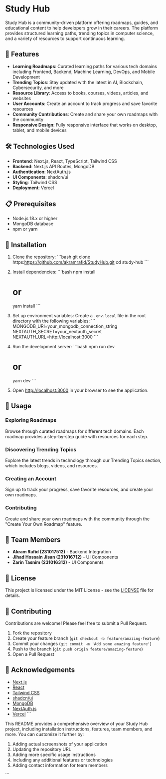 # Study Hub

Study Hub is a community-driven platform offering roadmaps, guides, and educational content to help developers grow in their careers. The platform provides structured learning paths, trending topics in computer science, and a variety of resources to support continuous learning.

## 🌟 Features

- **Learning Roadmaps**: Curated learning paths for various tech domains including Frontend, Backend, Machine Learning, DevOps, and Mobile Development
- **Trending Topics**: Stay updated with the latest in AI, Blockchain, Cybersecurity, and more
- **Resource Library**: Access to books, courses, videos, articles, and websites
- **User Accounts**: Create an account to track progress and save favorite resources
- **Community Contributions**: Create and share your own roadmaps with the community
- **Responsive Design**: Fully responsive interface that works on desktop, tablet, and mobile devices

## 🛠️ Technologies Used

- **Frontend**: Next.js, React, TypeScript, Tailwind CSS
- **Backend**: Next.js API Routes, MongoDB
- **Authentication**: NextAuth.js
- **UI Components**: shadcn/ui
- **Styling**: Tailwind CSS
- **Deployment**: Vercel

## 📋 Prerequisites

- Node.js 18.x or higher
- MongoDB database
- npm or yarn

## 🚀 Installation

1. Clone the repository:
   \`\`\`bash
   git clone https:https://github.com/akramrafid/StudyHub.git
   cd study-hub
   \`\`\`

2. Install dependencies:
   \`\`\`bash
   npm install
   # or
   yarn install
   \`\`\`

3. Set up environment variables:
   Create a `.env.local` file in the root directory with the following variables:
   \`\`\`
   MONGODB_URI=your_mongodb_connection_string
   NEXTAUTH_SECRET=your_nextauth_secret
   NEXTAUTH_URL=http://localhost:3000
   \`\`\`

4. Run the development server:
   \`\`\`bash
   npm run dev
   # or
   yarn dev
   \`\`\`

5. Open [http://localhost:3000](http://localhost:3000) in your browser to see the application.

## 📱 Usage

### Exploring Roadmaps
Browse through curated roadmaps for different tech domains. Each roadmap provides a step-by-step guide with resources for each step.

### Discovering Trending Topics
Explore the latest trends in technology through our Trending Topics section, which includes blogs, videos, and resources.

### Creating an Account
Sign up to track your progress, save favorite resources, and create your own roadmaps.

### Contributing
Create and share your own roadmaps with the community through the "Create Your Own Roadmap" feature.

## 👥 Team Members

- **Akram Rafid (231017512)** - Backend Integration
- **Jihad Hossain Jisan (231016712)** - UI Components
- **Zarin Tasnim (231016312)** - UI Components


## 📄 License

This project is licensed under the MIT License - see the [LICENSE](LICENSE) file for details.

## 🤝 Contributing

Contributions are welcome! Please feel free to submit a Pull Request.

1. Fork the repository
2. Create your feature branch (`git checkout -b feature/amazing-feature`)
3. Commit your changes (`git commit -m 'Add some amazing feature'`)
4. Push to the branch (`git push origin feature/amazing-feature`)
5. Open a Pull Request

## 🙏 Acknowledgements

- [Next.js](https://nextjs.org/)
- [React](https://reactjs.org/)
- [Tailwind CSS](https://tailwindcss.com/)
- [shadcn/ui](https://ui.shadcn.com/)
- [MongoDB](https://www.mongodb.com/)
- [NextAuth.js](https://next-auth.js.org/)
- [Vercel](https://vercel.com/)
\`\`\`

This README provides a comprehensive overview of your Study Hub project, including installation instructions, features, team members, and more. You can customize it further by:

1. Adding actual screenshots of your application
2. Updating the repository URL
3. Adding more specific usage instructions
4. Including any additional features or technologies
5. Adding contact information for team members


<Actions>
  <Action name="Add deployment instructions" description="Include more detailed deployment steps" />
  <Action name="Add project structure" description="Include a section explaining the codebase organization" />
  <Action name="Add API documentation" description="Include details about the API endpoints" />
  <Action name="Customize for specific audience" description="Tailor the README for a specific audience (students, developers, etc.)" />
</Actions>

\`\`\`

